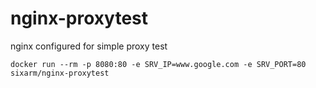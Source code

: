 # nginx-proxytest

nginx configured for simple proxy test

```
docker run --rm -p 8080:80 -e SRV_IP=www.google.com -e SRV_PORT=80 sixarm/nginx-proxytest
```
